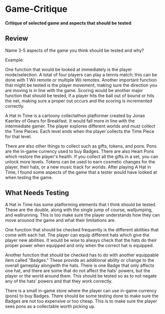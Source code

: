# Game-Critique
#### Critique of selected game and aspects that should be tested

## Review

Name 3-5 aspects of the game you think should be tested and why?

Example: 

One function that would be looked at immediately is the player mode/selection. A total of four players can play a tennis match; this can be done with 1 Wii remote or multiple Wii remotes. Another important function that might be tested is the player movement, making sure the direction you are moving is in line with the game.  Scoring would be another major function that should be tested, if a player hits the ball out of bound or hits the net, making sure a proper out occurs and the scoring is incremented correctly.


A Hat in Time is a cartoony collectathon platformer created by Jonas Kaerlev of Gears for Breakfast. It would fall more in line with the intermediate gamer. The player explores different worlds and must collect the Time Pieces. Each level ends when the player collects the Time Piece for that level. 

There are also other things to collect such as gifts, tokens, and pons. Pons are the in-game currency used to buy Badges. There are also Heart Pons which restore the player's health. If you collect all the gifts in a set, you can unlock more levels. Tokens can be used to earn cosmetic changes for the player, their hats, or a new music track for worlds. After playing A Hat in Time, I found some aspects of the game that a tester would have looked at when testing the game.

## What Needs Testing

A Hat in Time has some platforming elements that I think should be tested. These are the double, along with the single jump of course, walljumping, and wallrunning. This is too make sure the player understands how they can move arounod the game and what their limitations are.

One function that should be checked frequently is the different abilities that come with each hat. The player can equip different hats which give the player new abilities. It would be wise to always check that the hats do their proper power when equipped and only when the correct hat is equipped.

Another function that should be checked has to do with another equippable item called "Badges." These provide an additional ability or change to the overall gameplay alongwith the hats. There is one Badge that only affects one hat, and there are some that do not affect the hats' powers, but the player or the world around them. This should be tested so as to not negate any of the hats' powers and that they work correctly.

There is a small in-game store where the player can use in-game currency (pons) to buy Badges. There should be some testing done to make sure the Badges are not too expensive or too cheap. This is to make sure the player sees pons as a collectable worth picking up.

